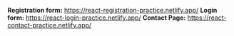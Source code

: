 **Registration form:** https://react-registration-practice.netlify.app/ 
**Login form:** https://react-login-practice.netlify.app/
**Contact Page:** https://react-contact-practice.netlify.app/
